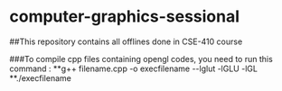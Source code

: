 # computer-graphics-sessional
##This repository contains all offlines done in CSE-410 course

###To compile cpp files containing opengl codes, you need to run this command : 
**g++ filename.cpp -o execfilename --lglut -lGLU -lGL
**./execfilename